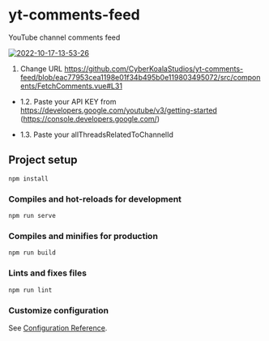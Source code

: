 # yt-comments-feed

YouTube channel comments feed

<a href="https://ibb.co/HdKvNBV"><img src="https://i.ibb.co/k1Gn35x/2022-10-17-13-53-26.png" alt="2022-10-17-13-53-26" border="0"></a>

1. Change URL https://github.com/CyberKoalaStudios/yt-comments-feed/blob/eac77953cea1198e01f34b495b0e119803495072/src/components/FetchComments.vue#L31
 
 - 1.2. Paste your API KEY from https://developers.google.com/youtube/v3/getting-started (https://console.developers.google.com/)
 
 - 1.3. Paste your allThreadsRelatedToChannelId

## Project setup
```
npm install
```

### Compiles and hot-reloads for development
```
npm run serve
```

### Compiles and minifies for production
```
npm run build
```

### Lints and fixes files
```
npm run lint
```

### Customize configuration
See [Configuration Reference](https://cli.vuejs.org/config/).
